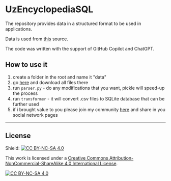 # UzEncyclopediaSQL

The repository provides data in a structured format to be used in applications.

Data is used from [this](https://n.ziyouz.com/kutubxona/category/11-o-zbekiston-milliy-ensiklopediyasi) source.

The code was written with the support of GitHub Copilot and ChatGPT.

## How to use it

1. create a folder in the root and name it "data"
2. go [here](https://n.ziyouz.com/kutubxona/category/11-o-zbekiston-milliy-ensiklopediyasi) and download all files there
3. run `parser.py` - do any modifications that you want, pickle will speed-up the process
4. run `transformer` - it will convert .csv files to SQLite database that can be further used
5. if i brought value to you please join my community [here](https://t.me/fnormuradov) and share in you social network pages

---

## License

Shield: [![CC BY-NC-SA 4.0][cc-by-nc-sa-shield]][cc-by-nc-sa]

This work is licensed under a
[Creative Commons Attribution-NonCommercial-ShareAlike 4.0 International License][cc-by-nc-sa].

[![CC BY-NC-SA 4.0][cc-by-nc-sa-image]][cc-by-nc-sa]

[cc-by-nc-sa]: http://creativecommons.org/licenses/by-nc-sa/4.0/
[cc-by-nc-sa-image]: https://licensebuttons.net/l/by-nc-sa/4.0/88x31.png
[cc-by-nc-sa-shield]: https://img.shields.io/badge/License-CC%20BY--NC--SA%204.0-lightgrey.svg